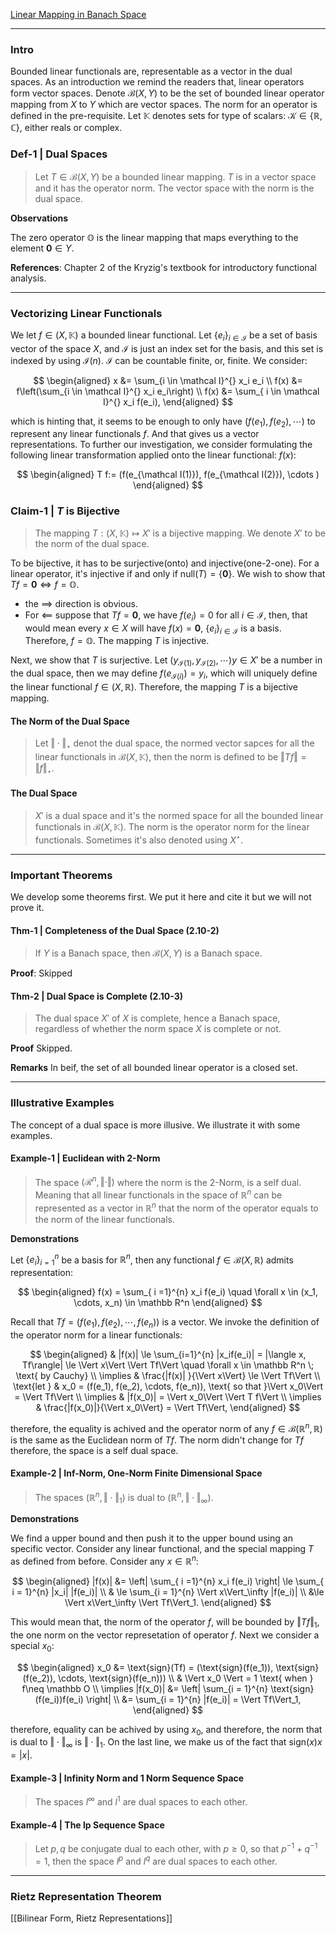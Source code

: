 [Linear Mapping in Banach Space](../Linear%20Mapping%20in%20Banach%20Space.md)

---
### **Intro**

Bounded linear functionals are, representable as a vector in the dual spaces. As an introduction we remind the readers that, linear operators form vector spaces. Denote $\mathcal B(X, Y)$ to be the set of bounded linear operator mapping from $X$ to $Y$ which are vector spaces. The norm for an operator is defined in the pre-requisite. Let $\mathbb K$ denotes sets for type of scalars: $\mathcal K \in \{\mathbb R, \mathbb C\}$, either reals or complex. 


### **Def-1 | Dual Spaces**

> Let $T\in \mathcal B(X, Y)$ be a bounded linear mapping. $T$ is in a vector space and it has the operator norm. The vector space with the norm is the dual space. 

**Observations**

The zero operator $\mathbb O$ is the linear mapping that maps everything to the element $\mathbf 0\in Y$. 


**References**: 
Chapter 2 of the Kryzig's textbook for introductory functional analysis. 

---
### **Vectorizing Linear Functionals**

We let $f\in \mathbb (X, \mathbb K)$ a bounded linear functional. Let $\{e_i\}_{i\in \mathcal I}$ be a set of basis vector of the space $X$, and $\mathcal I$ is just an index set for the basis, and this set is indexed by using $\mathcal I(n)$. $\mathcal I$ can be countable finite, or, finite. We consider: 

$$
\begin{aligned}
    x &= \sum_{i \in \mathcal I}^{} x_i e_i
    \\
    f(x) &= f\left(\sum_{i \in \mathcal I}^{} x_i e_i\right)
    \\
    f(x) &= \sum_{ i \in \mathcal I}^{} x_i f(e_i), 
\end{aligned}
$$

which is hinting that, it seems to be enough to only have $(f(e_1), f(e_2), \cdots)$ to represent any linear functionals $f$. And that gives us a vector representations. To further our investigation, we consider formulating the following linear transformation applied onto the linear functional: $f(x)$: 

$$
\begin{aligned}
    T f:= (f(e_{\mathcal I(1)}), f(e_{\mathcal I(2)}), \cdots )
\end{aligned}
$$

### **Claim-1 | $T$ is Bijective**
> The mapping $T: \mathcal (X, \mathbb K) \mapsto X'$ is a bijective mapping. We denote $X'$ to be the norm of the dual space. 

To be bijective, it has to be surjective(onto) and injective(one-2-one). For a linear operator, it's injective if and only if $\text{null}(T) = \{\mathbf 0\}$. We wish to show that $Tf = \mathbf 0 \iff f = \mathbb O$. 
- the $\implies$ direction is obvious. 
- For $\impliedby$ suppose that $Tf = \mathbf 0$, we have $f(e_{i}) = 0$ for all $i \in \mathcal I$, then, that would mean every $x\in X$ will have $f(x) = \mathbf 0$, $\{e_i\}_{i\in \mathcal I}$ is a basis. Therefore, $f = \mathbb O$. The mapping $T$ is injective. 

Next, we show that $T$ is surjective. Let $(y_{\mathcal I(1)}, y_{\mathcal I(2)}, \cdots )y\in X'$ be a number in the dual space, then we may define $f(e_{\mathcal I(i)}) = y_i$, which will uniquely define the linear functional $f \in \mathcal (X, \mathbb R)$. Therefore, the mapping $T$ is a bijective mapping. 

#### **The Norm of the Dual Space**

> Let $\Vert \cdot\Vert_{\star}$ denot the dual space, the normed vector sapces for all the linear functionals in $\mathcal B(X, \mathbb K)$, then the norm is defined to be $\Vert Tf\Vert = \Vert f\Vert_\star$. 
>

#### **The Dual Space**
> $X'$ is a dual space and it's the normed space for all the bounded linear functionals in $\mathcal B(X, \mathbb K)$. The norm is the operator norm for the linear functionals. Sometimes it's also denoted using $X^\star$. 

---
### **Important Theorems**

We develop some theorems first. We put it here and cite it but we will not prove it. 


#### **Thm-1 | Completeness of the Dual Space (2.10-2)**

> If $Y$ is a Banach space, then $\mathcal B(X, Y)$ is a Banach space. 

**Proof**: Skipped 

#### **Thm-2 | Dual Space is Complete (2.10-3)**
> The dual space $X'$ of $X$ is complete, hence a Banach space, regardless of whether the norm space $X$ is complete or not. 

**Proof** Skipped. 

**Remarks**
In beif, the set of all bounded linear operator is a closed set. 

---
### **Illustrative Examples**

The concept of a dual space is more illusive. We illustrate it with some examples. 

#### **Example-1 | Euclidean with 2-Norm**
> The space $(\mathcal R^n, \Vert \cdot \Vert)$ where the norm is the 2-Norm, is a self dual. Meaning that all linear functionals in the space of $\mathbb R^n$ can be represented as a vector in $\mathbb R^n$ that the norm of the operator equals to the norm of the linear functionals. 

**Demonstrations**

Let $\{e_i\}_{i = 1}^n$ be a basis for $\mathbb R^n$, then any functional $f\in \mathcal B(X, \mathbb R)$ admits representation: 

$$
\begin{aligned}
    f(x) = \sum_{ i =1}^{n} x_i f(e_i) \quad \forall x \in (x_1, \cdots, x_n) \in \mathbb R^n
\end{aligned}
$$

Recall that $Tf = (f(e_1), f(e_2), \cdots, f(e_n))$ is a vector. We invoke the definition of the operator norm for a linear functionals: 

$$
\begin{aligned}
    & |f(x)| \le \sum_{i=1}^{n} |x_if(e_i)|  = |\langle x, Tf\rangle| \le \Vert x\Vert \Vert Tf\Vert \quad \forall x \in \mathbb R^n \;  \text{ by Cauchy}
    \\
    \implies 
    & \frac{|f(x)| }{\Vert x\Vert} \le \Vert Tf\Vert
    \\
    \text{let } & x_0 = (f(e_1), f(e_2), \cdots, f(e_n)), \text{ so that }\Vert x_0\Vert = \Vert Tf\Vert
    \\
    \implies & |f(x_0)| = \Vert x_0\Vert \Vert T f\Vert
    \\
    \implies & \frac{|f(x_0)|}{\Vert x_0\Vert} = \Vert Tf\Vert, 
\end{aligned}
$$

therefore, the equality is achived and the operator norm of any $f\in \mathcal B(\mathbb R^n, \mathbb R)$ is the same as the Euclidean norm of $Tf$. The norm didn't change for $Tf$ therefore, the space is a self dual space. 


#### **Example-2 | Inf-Norm, One-Norm Finite Dimensional Space**
> The spaces $(\mathbb R^n, \Vert \cdot\Vert_1)$ is dual to $(\mathbb R^n, \Vert \cdot\Vert_\infty)$. 

**Demonstrations**

We find a upper bound and then push it to the upper bound using an specific vector. Consider any linear functional, and the special mapping $T$ as defined from before. Consider any $x \in \mathbb R^n$: 

$$
\begin{aligned}
    |f(x)| &= \left|
        \sum_{ i =1}^{n} x_i f(e_i) 
    \right| \le \sum_{ i = 1}^{n} |x_i| |f(e_i)| 
    \\
    & \le \sum_{i = 1}^{n} \Vert x\Vert_\infty |f(e_i)| 
    \\
    &\le \Vert x\Vert_\infty \Vert Tf\Vert_1.
\end{aligned}
$$

This would mean that, the norm of the operator $f$, will be bounded by $\Vert Tf\Vert_1$, the one norm on the vector represetation of operator $f$. Next we consider a special $x_0$: 

$$
\begin{aligned}
    x_0 &= \text{sign}(Tf) = (\text{sign}(f(e_1)), \text{sign}(f(e_2)), \cdots, \text{sign}(f(e_n)))
    \\
    & \Vert x_0 \Vert = 1 \text{ when } f\neq \mathbb O
    \\
    \implies |f(x_0)| 
    &= \left|
        \sum_{i = 1}^{n} \text{sign}(f(e_i))f(e_i)
    \right|
    \\
    &= \sum_{i = 1}^{n} |f(e_i)| = \Vert Tf\Vert_1, 
\end{aligned}
$$

therefore, equality can be achived by using $x_0$, and therefore, the norm that is dual to $\Vert \cdot\Vert_\infty$ is $\Vert \cdot\Vert_1$. On the last line, we make us of the fact that $\text{sign}(x)x = |x|$. 

#### **Example-3 | Infinity Norm and 1 Norm Sequence Space**
> The spaces $l^\infty$ and $l^1$ are dual spaces to each other. 

#### **Example-4 | The lp Sequence Space**
> Let $p, q$ be conjugate dual to each other, with $p \ge 0$, so that $p^{-1} + q^{-1} = 1$, then the space $l^p$ and $l^q$ are dual spaces to each other. 


---
### **Rietz Representation Theorem**

[[Bilinear Form, Rietz Representations]]